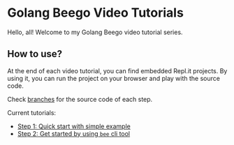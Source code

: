 # Golang Beego Video Tutorials

Hello, all! Welcome to my Golang Beego video tutorial series.

## How to use?

At the end of each video tutorial, you can find embedded Repl.it projects. By using it, you can run the project on your browser and play with the source code.

Check [branches](https://github.com/CoderVlogger/golang-beego-video-tutorials/branches/all) for the source code of each step.

Current tutorials:

- [Step 1: Quick start with simple example](https://kananrahimov.com/post/build-an-app-with-go-beego-controller-router-part-1/)
- [Step 2: Get started by using `bee` cli tool](https://kananrahimov.com/post/golang-beego-tutorial-start-with-beego-and-cli-part1/)
